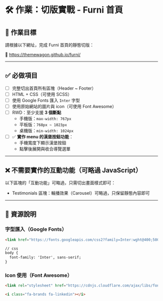 # 🛠️ 作業：切版實戰 - Furni 首頁

## 🎯 作業目標

請根據以下網址，完成 Furni 首頁的靜態切版：

🔗 https://themewagon.github.io/furni/

---

## ✅ 必做項目

- [ ] 完整切出首頁所有區塊（Header ~ Footer）
- [ ] HTML + CSS（可使用 SCSS）
- [ ] 使用 Google Fonts 匯入 `Inter` 字型
- [ ] 使用原始網站的圖片與 icon（可使用 Font Awesome）
- [ ] RWD：至少支援 **3 個斷點**
  - 手機版：`max-width: 767px`
  - 平板版：`768px ~ 1023px`
  - 桌機版：`min-width: 1024px`
- [ ] ✅ **實作 menu 的漢堡按鈕功能**：
  - 手機寬度下顯示漢堡按鈕
  - 點擊後展開與收合導覽選單


---

## ❌ 不需要實作的互動功能（可略過 JavaScript）

以下區塊的「互動功能」可略過，只需切出畫面樣式即可：

- Testimonials 區塊：輪播效果（Carousel）可略過，只保留靜態內容即可

---

## 📁 資源說明

### 字型匯入（Google Fonts）

```html
<link href="https://fonts.googleapis.com/css2?family=Inter:wght@400;500;700&display=swap" rel="stylesheet">

// css
body {
  font-family: 'Inter', sans-serif;
}
```

### Icon 使用（Font Awesome）
```html
<link rel="stylesheet" href="https://cdnjs.cloudflare.com/ajax/libs/font-awesome/6.5.0/css/all.min.css">

<i class="fa-brands fa-linkedin"></i>
```

